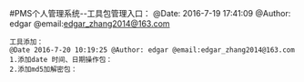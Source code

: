 #PMS个人管理系统--工具包管理入口：
    @Date: 2016-7-19 17:41:09 @Author: edgar @email:edgar_zhang2014@163.com

    工具添加：
    @Date 2016-7-20 10:19:25 @Author: edgar @email:edgar_zhang2014@163.com
    1.添加date 时间、日期操作包：
    2.添加md5加解密包：